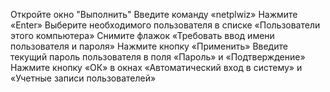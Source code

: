Откройте окно "Выполнить"
Введите команду «netplwiz»
Нажмите «Enter»
Выберите необходимого пользователя в списке «Пользователи этого компьютера»
Снимите флажок «Требовать ввод имени пользователя и пароля»
Нажмите кнопку «Применить»
Введите текущий пароль пользователя в поля «Пароль» и «Подтверждение»
Нажмите кнопку «ОК» в окнах «Автоматический вход в систему» и «Учетные записи пользователей»
